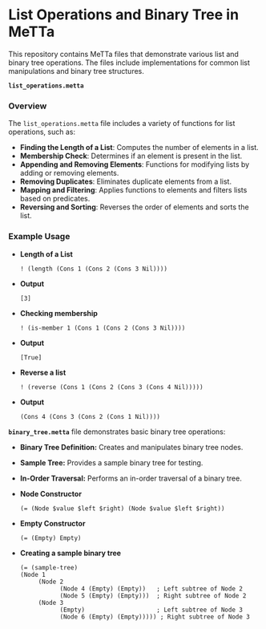 # List Operations and Binary Tree in MeTTa 

This repository contains MeTTa files that demonstrate various list and binary tree operations. The files include implementations for common list manipulations and binary tree structures.

**`list_operations.metta`**

### Overview

The `list_operations.metta` file includes a variety of functions for list operations, such as:

- **Finding the Length of a List**: Computes the number of elements in a list.
- **Membership Check**: Determines if an element is present in the list.
- **Appending and Removing Elements**: Functions for modifying lists by adding or removing elements.
- **Removing Duplicates**: Eliminates duplicate elements from a list.
- **Mapping and Filtering**: Applies functions to elements and filters lists based on predicates.
- **Reversing and Sorting**: Reverses the order of elements and sorts the list.

### Example Usage

- **Length of a List**
  ```meTTa
  ! (length (Cons 1 (Cons 2 (Cons 3 Nil))))
    ```
- **Output**
    ```meTTa
    [3]
   ```
- **Checking membership**
    ```meTTa
    ! (is-member 1 (Cons 1 (Cons 2 (Cons 3 Nil))))
    ```
- **Output**
    ```meTTA
    [True]
    ```

- **Reverse a list** 
    ```meTTa
    ! (reverse (Cons 1 (Cons 2 (Cons 3 (Cons 4 Nil)))))
    ```
- **Output**
    ```meTTa
    (Cons 4 (Cons 3 (Cons 2 (Cons 1 Nil))))

    ```
**`binary_tree.metta`** file demonstrates basic binary tree operations:
- **Binary Tree Definition:** Creates and manipulates binary tree nodes.
- **Sample Tree:** Provides a sample binary tree for testing.
- **In-Order Traversal:** Performs an in-order traversal of a binary tree.



- **Node Constructor**
    ```meTTa
    (= (Node $value $left $right) (Node $value $left $right))

    ```

- **Empty Constructor**
    ```meTTa
    (= (Empty) Empty)

    ```
- **Creating a sample binary tree**
    ```meTTa
    (= (sample-tree)
   (Node 1 
         (Node 2 
               (Node 4 (Empty) (Empty))   ; Left subtree of Node 2
               (Node 5 (Empty) (Empty)))  ; Right subtree of Node 2
         (Node 3 
               (Empty)                    ; Left subtree of Node 3
               (Node 6 (Empty) (Empty))))) ; Right subtree of Node 3

    ```


